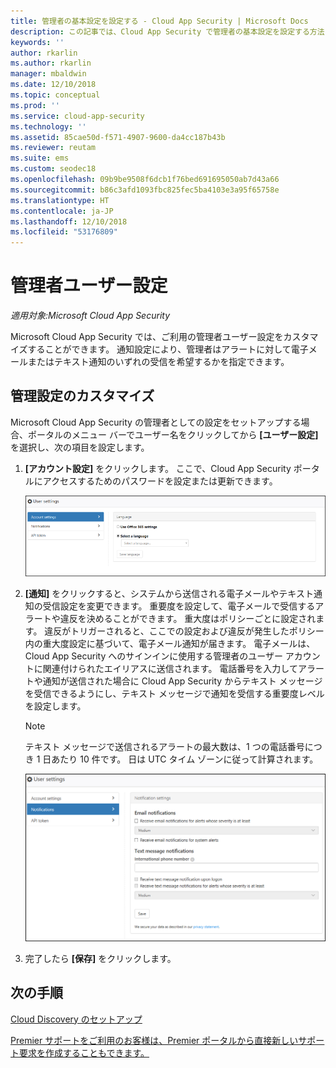 ```yaml
---
title: 管理者の基本設定を設定する - Cloud App Security | Microsoft Docs
description: この記事では、Cloud App Security で管理者の基本設定を設定する方法について説明します。
keywords: ''
author: rkarlin
ms.author: rkarlin
manager: mbaldwin
ms.date: 12/10/2018
ms.topic: conceptual
ms.prod: ''
ms.service: cloud-app-security
ms.technology: ''
ms.assetid: 85cae50d-f571-4907-9600-da4cc187b43b
ms.reviewer: reutam
ms.suite: ems
ms.custom: seodec18
ms.openlocfilehash: 09b9be9508f6dcb1f76bed691695050ab7d43a66
ms.sourcegitcommit: b86c3afd1093fbc825fec5ba4103e3a95f65758e
ms.translationtype: HT
ms.contentlocale: ja-JP
ms.lasthandoff: 12/10/2018
ms.locfileid: "53176809"
---
```

# <a name="admin-user-settings"></a>管理者ユーザー設定

*適用対象:Microsoft Cloud App Security*

Microsoft Cloud App Security では、ご利用の管理者ユーザー設定をカスタマイズすることができます。 通知設定により、管理者はアラートに対して電子メールまたはテキスト通知のいずれの受信を希望するかを指定できます。 

##  <a name="Adminsettings"></a> 管理設定のカスタマイズ  
Microsoft Cloud App Security の管理者としての設定をセットアップする場合、ポータルのメニュー バーでユーザー名をクリックしてから **[ユーザー設定]** を選択し、次の項目を設定します。  
  
1.  **[アカウント設定]** をクリックします。 ここで、Cloud App Security ポータルにアクセスするためのパスワードを設定または更新できます。  
  
     ![カスタム ユーザー設定](./media/custom-user-settings.png "カスタム ユーザー設定")  
  
2.  **[通知]** をクリックすると、システムから送信される電子メールやテキスト通知の受信設定を変更できます。  重要度を設定して、電子メールで受信するアラートや違反を決めることができます。 重大度はポリシーごとに設定されます。 違反がトリガーされると、ここでの設定および違反が発生したポリシー内の重大度設定に基づいて、電子メール通知が届きます。 電子メールは、Cloud App Security へのサインインに使用する管理者のユーザー アカウントに関連付けられたエイリアスに送信されます。 電話番号を入力してアラートや通知が送信された場合に Cloud App Security からテキスト メッセージを受信できるようにし、テキスト メッセージで通知を受信する重要度レベルを設定します。  
  
    > [!NOTE] 
    > テキスト メッセージで送信されるアラートの最大数は、1 つの電話番号につき 1 日あたり 10 件です。 日は UTC タイム ゾーンに従って計算されます。 
  
    ![通知設定](./media/notification-settings.png "通知設定")  
  
3. 完了したら **[保存]** をクリックします。  
  
  
 
  
    
## <a name="next-steps"></a>次の手順  
[Cloud Discovery のセットアップ](set-up-cloud-discovery.md)   

[Premier サポートをご利用のお客様は、Premier ポータルから直接新しいサポート要求を作成することもできます。](https://premier.microsoft.com/)  
  
  
